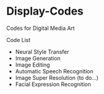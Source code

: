 # Display-Codes

Codes for Digital Media Art 

Code List 
- Neural Style Transfer
- Image Generation
- Image Editing
- Automatic Speech Recognition
- Image Super Resolution (to do...)
- Facial Expression Recognition